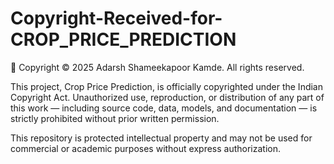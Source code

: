 # Copyright-Received-for-CROP_PRICE_PREDICTION

📄 Copyright
© 2025 Adarsh Shameekapoor Kamde. All rights reserved.

This project, Crop Price Prediction, is officially copyrighted under the Indian Copyright Act.
Unauthorized use, reproduction, or distribution of any part of this work — including source code, data, models, and documentation — is strictly prohibited without prior written permission.

This repository is protected intellectual property and may not be used for commercial or academic purposes without express authorization.
